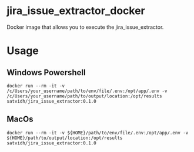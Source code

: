 # jira_issue_extractor_docker
Docker image that allows you to execute the jira_issue_extractor.

# Usage
## Windows Powershell
    docker run --rm -it -v /c/Users/your_username/path/to/env/file/.env:/opt/app/.env -v /c/Users/your_username/path/to/output/location:/opt/results satvidh/jira_issue_extractor:0.1.0

## MacOs
    docker run --rm -it -v ${HOME}/path/to/env/file/.env:/opt/app/.env -v ${HOME}/path/to/output/location:/opt/results satvidh/jira_issue_extractor:0.1.0
